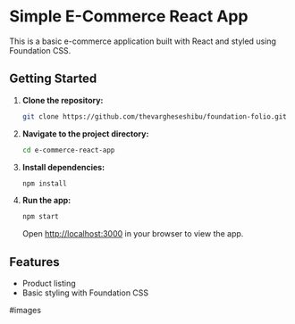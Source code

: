 # Simple E-Commerce React App

This is a basic e-commerce application built with React and styled using Foundation CSS.

## Getting Started

1. **Clone the repository:**

    ```bash
    git clone https://github.com/thevargheseshibu/foundation-folio.git
    ```

2. **Navigate to the project directory:**

    ```bash
    cd e-commerce-react-app
    ```

3. **Install dependencies:**

    ```bash
    npm install
    ```

4. **Run the app:**

    ```bash
    npm start
    ```

    Open [http://localhost:3000](http://localhost:3000) in your browser to view the app.

## Features

- Product listing
- Basic styling with Foundation CSS

#images




